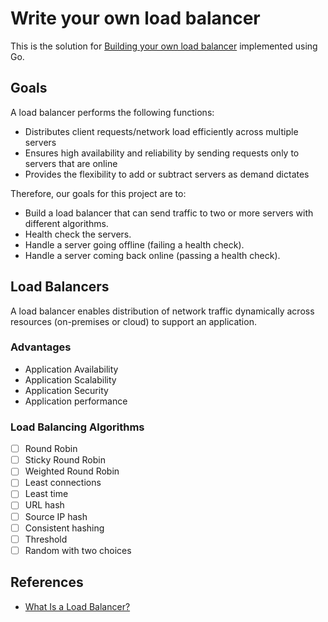 # Write your own load balancer

This is the solution
for [Building your own load balancer](https://codingchallenges.fyi/challenges/challenge-load-balancer) implemented using
Go.

## Goals

A load balancer performs the following functions:

- Distributes client requests/network load efficiently across multiple servers
- Ensures high availability and reliability by sending requests only to servers that are online
- Provides the flexibility to add or subtract servers as demand dictates

Therefore, our goals for this project are to:

- Build a load balancer that can send traffic to two or more servers with different algorithms.
- Health check the servers.
- Handle a server going offline (failing a health check).
- Handle a server coming back online (passing a health check).

## Load Balancers

A load balancer enables distribution of network traffic dynamically across resources (on-premises or cloud) to support
an application.

### Advantages

- Application Availability
- Application Scalability
- Application Security
- Application performance

### Load Balancing Algorithms

- [ ] Round Robin
- [ ] Sticky Round Robin
- [ ] Weighted Round Robin
- [ ] Least connections
- [ ] Least time
- [ ] URL hash
- [ ] Source IP hash
- [ ] Consistent hashing
- [ ] Threshold
- [ ] Random with two choices

## References

- [What Is a Load Balancer?](https://www.f5.com/glossary/load-balancer)